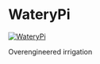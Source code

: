 # WateryPi
[![WateryPi](https://github.com/Alturil/WateryPi/actions/workflows/main.yml/badge.svg)](https://github.com/Alturil/WateryPi/actions/workflows/main.yml)

Overengineered irrigation
